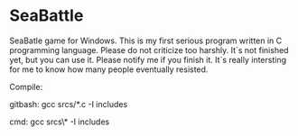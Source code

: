 # SeaBattle
SeaBatle game for Windows.
This is my first serious program written in C programming language. Please do not criticize too harshly.
It\`s not finished yet, but you can use it.
Please notify me if you finish it. It\`s really intersting for me to know how many people eventually resisted.

Compile:

gitbash: gcc srcs/\*.c -I includes


cmd: gcc srcs\\\* -I includes
